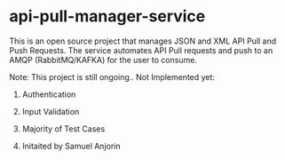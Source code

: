 # api-pull-manager-service

This is an open source project that manages JSON and XML API Pull and Push Requests.
The service automates API Pull requests and push to an AMQP (RabbitMQ/KAFKA) for the user to consume. 

Note:
This project is still ongoing..
Not Implemented yet: 
1. Authentication  
2. Input Validation
3. Majority of Test Cases 
 

5. Initaited by Samuel Anjorin
